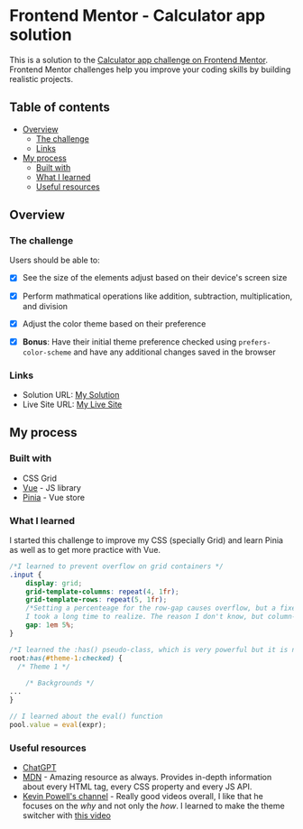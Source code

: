 # Frontend Mentor - Calculator app solution

This is a solution to the [Calculator app challenge on Frontend Mentor](https://www.frontendmentor.io/challenges/calculator-app-9lteq5N29). Frontend Mentor challenges help you improve your coding skills by building realistic projects. 

## Table of contents

- [Overview](#overview)
  - [The challenge](#the-challenge)
  - [Links](#links)
- [My process](#my-process)
  - [Built with](#built-with)
  - [What I learned](#what-i-learned)
  - [Useful resources](#useful-resources)


## Overview

### The challenge

Users should be able to:

- [x] See the size of the elements adjust based on their device's screen size
- [x] Perform mathmatical operations like addition, subtraction, multiplication, and division
- [x] Adjust the color theme based on their preference
- [x] **Bonus**: Have their initial theme preference checked using `prefers-color-scheme` and have any additional changes saved in the browser


### Links

- Solution URL: [My Solution]()
- Live Site URL: [My Live Site](https://rodrfct.github.io/calculator-app/)

## My process

### Built with

- CSS Grid
- [Vue](https://vuejs.org/) - JS library
- [Pinia](https://pinia.vuejs.org/) - Vue store



### What I learned

I started this challenge to improve my CSS (specially Grid) and learn Pinia as well as to get more practice with Vue.

```css
/*I learned to prevent overflow on grid containers */
.input {
    display: grid;
    grid-template-columns: repeat(4, 1fr);
    grid-template-rows: repeat(5, 1fr);
    /*Setting a percenteage for the row-gap causes overflow, but a fixed size doesn't,
    I took a long time to realize. The reason I don't know, but column-gap seems fine */
    gap: 1em 5%;
}

/*I learned the :has() pseudo-class, which is very powerful but it is not supported by Firefox (my browser of choice) yet */
root:has(#theme-1:checked) {
  /* Theme 1 */
  
    /* Backgrounds */
...
}
```

```javascript
// I learned about the eval() function
pool.value = eval(expr);
```

### Useful resources

- [ChatGPT](https://chat.openai.com/)
- [MDN](https://developer.mozilla.org/) - Amazing resource as always. Provides in-depth information about every HTML tag, every CSS property and every JS API.
- [Kevin Powell's channel](https://www.youtube.com/@KevinPowell) - Really good videos overall, I like that he focuses on the *why* and not only the *how*. I learned to make the theme switcher with [this video](https://www.youtube.com/watch?v=fyuao3G-2qg&t=1486s)

